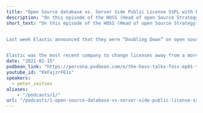 ```yaml
---
title: "Open Source database vs. Server Side Public License SSPL with Peter Zaitsev - Percona Podcast 01"
description: "On this episode of the HOSS (Head of open Source Strategy) talks FOSS (Free and Open Source Software), we talk with Peter Zaitsev CEO of Percona."
short_text: "On this episode of the HOSS (Head of open Source Strategy) talks FOSS (Free and Open Source Software), we talk with Peter Zaitsev CEO of Percona. We explore the changing landscape of the open source space including recent increases in the use of SSPL licenses by database providers like Elastic. We explore the trends driving the open source business in 2021. 


Last week Elastic announced that they were “Doubling Down” on open source by changing their licensing to a non-open license - MongoDB’s Server Side Public License or SSPL. Let me clarify in my opinion this is not doubling down - unless, as our good friend @gabidavila highlighted, that maybe the thinking was a double negative makes a positive? VM Brasseur posted on her blog that he feels Elastic and Kibana are now a business risk for enterprises. Peter Zaitsev has penned why he felt SSPL was bad for you before this announcement, and then sat down with me to discuss his thoughts last week as well. 


Elastic was the most recent company to change licenses away from a more permissive and open license following in the footsteps of other vendors like MongoDB. Is SSPL (Server Side Public) License good or bad? What is the impact on open source? Why the change?"
date: "2021-02-15"
podbean_link: "https://percona.podbean.com/e/the-hoss-talks-foss-ep01-talking-with-percona-ceo-peter-zaitsev-about-sspl-open-source-elastic-and-the-cloud/"
youtube_id: "KkFajzrF61s"
speakers:
  - peter_zaitsev
aliases:
    - "/podcasts/1/"
url: "/podcasts/1-open-source-database-vs-server-side-public-license-sspl"
---
```


